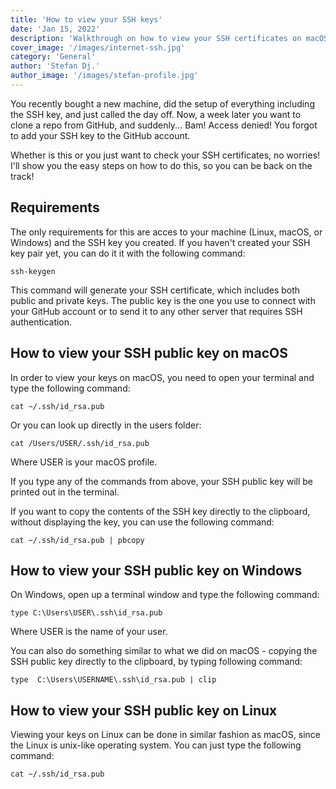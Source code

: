 ```yaml
---
title: 'How to view your SSH keys'
date: 'Jan 15, 2022'
description: 'Walkthrough on how to view your SSH certificates on macOS, Windows and Linux'
cover_image: '/images/internet-ssh.jpg'
category: 'General'
author: 'Stefan Dj.'
author_image: '/images/stefan-profile.jpg'
---
```


You recently bought a new machine, did the setup of everything including the SSH key, and just called the day off. Now, a week later you want to clone a repo from GitHub, and suddenly... Bam! Access denied! You forgot to add your SSH key to the GitHub account.

Whether is this or you just want to check your SSH certificates, no worries! I'll show you the easy steps on how to do this, so you can be back on the track!

## Requirements

The only requirements for this are acces to your machine (Linux, macOS, or Windows) and the SSH key you created.
If you haven't created your SSH key pair yet, you can do it it with the following command:

`ssh-keygen`

This command will generate your SSH certificate, which includes both public and private keys. The public key is the one you use to connect with your GitHub account or to send it to any other server that requires SSH authentication.

## How to view your SSH public key on macOS 

In order to view your keys on macOS, you need to open your terminal and type the following command:

`cat ~/.ssh/id_rsa.pub`

Or you can look up directly in the users folder:

`cat /Users/USER/.ssh/id_rsa.pub`

Where USER is your macOS profile. 

If you type any of the commands from above, your SSH public key will be printed out in the terminal.

If you want to copy the contents of the SSH key directly to the clipboard, without displaying the key, you can use the following command:

`cat ~/.ssh/id_rsa.pub | pbcopy`

## How to view your SSH public key on Windows 

On Windows, open up a terminal window and type the following command:

`type C:\Users\USER\.ssh\id_rsa.pub`

Where USER is the name of your user. 

You can also do something similar to what we did on macOS - copying the SSH public key directly to the clipboard, by typing following command:

`type  C:\Users\USERNAME\.ssh\id_rsa.pub | clip`


## How to view your SSH public key on Linux

Viewing your keys on Linux can be done in similar fashion as macOS, since the  Linux is unix-like operating system. You can just type the following command:

`cat ~/.ssh/id_rsa.pub`


